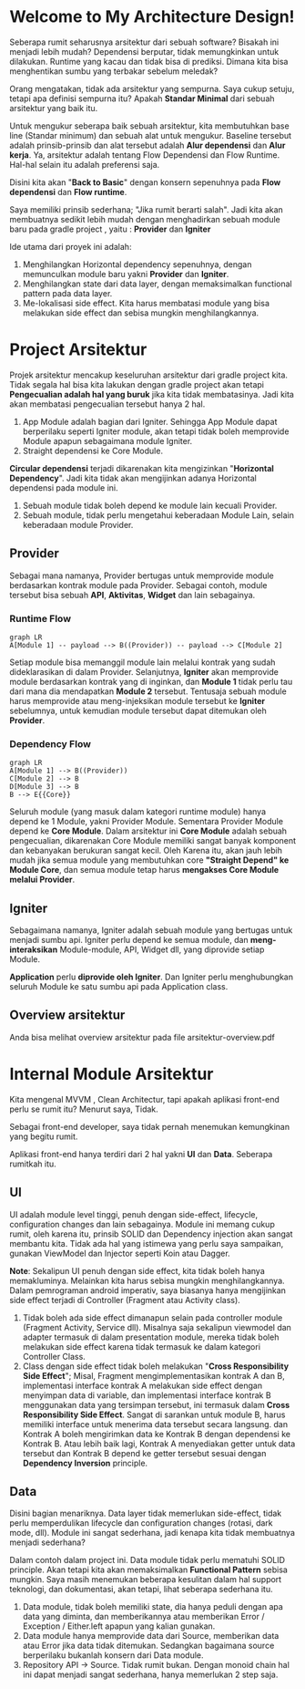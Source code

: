 # Welcome to My Architecture Design!

Seberapa rumit seharusnya arsitektur dari sebuah software? 
Bisakah ini menjadi lebih mudah? 
Dependensi berputar, tidak memungkinkan untuk dilakukan.
Runtime yang kacau dan tidak bisa di prediksi. 
Dimana kita bisa menghentikan sumbu yang terbakar
sebelum meledak?

Orang mengatakan, tidak ada arsitektur yang sempurna. Saya cukup setuju, tetapi apa definisi
sempurna itu? Apakah **Standar Minimal** dari sebuah arsitektur yang baik itu.

Untuk mengukur seberapa baik sebuah arsitektur, kita membutuhkan base line (Standar minimum) dan sebuah alat untuk mengukur. 
Baseline tersebut adalah prinsib-prinsib dan alat tersebut adalah **Alur dependensi** dan **Alur kerja**.
Ya, arsitektur adalah tentang Flow Dependensi dan Flow Runtime. Hal-hal selain itu adalah preferensi saja.

Disini kita akan "**Back to Basic**" dengan konsern sepenuhnya pada **Flow dependensi** dan **Flow runtime**.

Saya memiliki prinsib sederhana; "Jika
rumit berarti salah". Jadi kita
akan membuatnya sedikit lebih mudah dengan menghadirkan sebuah module baru pada gradle project ,
yaitu : **Provider** dan **Igniter**

Ide utama dari proyek ini adalah:
1. Menghilangkan Horizontal dependency sepenuhnya, dengan memunculkan module baru yakni **Provider** dan **Igniter**.
2. Menghilangkan state dari data layer, dengan memaksimalkan functional pattern pada data layer.
3. Me-lokalisasi side effect. Kita harus membatasi module yang bisa melakukan side effect dan sebisa mungkin menghilangkannya.

# Project Arsitektur

Projek arsitektur mencakup keseluruhan arsitektur dari gradle project kita. Tidak segala hal bisa
kita lakukan dengan gradle project akan tetapi **Pengecualian adalah hal yang buruk** jika kita
tidak membatasinya. Jadi kita akan membatasi pengecualian tersebut hanya 2 hal.

1. App Module adalah bagian dari Igniter. Sehingga App Module dapat berperilaku seperti Igniter
   module, akan tetapi tidak boleh memprovide Module apapun sebagaimana module Igniter.
2. Straight dependensi ke Core Module.

**Circular dependensi** terjadi dikarenakan kita mengizinkan "**Horizontal Dependency**". Jadi kita tidak akan mengijinkan adanya Horizontal dependensi pada module ini.

1. Sebuah module tidak boleh depend ke module lain kecuali Provider.
2. Sebuah module, tidak perlu mengetahui keberadaan Module Lain, selain keberadaan module Provider.

## Provider

Sebagai mana namanya, Provider bertugas untuk memprovide module berdasarkan kontrak module pada
Provider. Sebagai contoh, module tersebut bisa sebuah **API**, **Aktivitas**, **Widget** dan lain
sebagainya.

### Runtime Flow

```mermaid
graph LR
A[Module 1] -- payload --> B((Provider)) -- payload --> C[Module 2]
```

Setiap module bisa memanggil module lain melalui kontrak yang sudah dideklarasikan di dalam
Provider. Selanjutnya, **Igniter** akan memprovide module berdasarkan kontrak yang di inginkan,
dan **Module 1** tidak perlu tau dari mana dia mendapatkan **Module 2** tersebut. Tentusaja sebuah
module harus memprovide atau meng-injeksikan module tersebut ke **Igniter** sebelumnya, untuk
kemudian module tersebut dapat ditemukan oleh **Provider**.

### Dependency Flow

```mermaid
graph LR
A[Module 1] --> B((Provider))
C[Module 2] --> B
D[Module 3] --> B
B --> E{{Core}}
```

Seluruh module (yang masuk dalam kategori runtime module) hanya depend ke 1 Module, yakni Provider
Module. Sementara Provider Module depend ke **Core Module**. Dalam arsitektur ini **Core Module**
adalah sebuah pengecualian, dikarenakan Core Module memiliki sangat banyak komponent dan kebanyakan
berukuran sangat kecil. Oleh Karena itu, akan jauh lebih mudah jika semua module yang membutuhkan
core **"Straight Depend" ke Module Core**, dan semua module tetap harus **mengakses Core Module
melalui Provider**.

## Igniter

Sebagaimana namanya, Igniter adalah sebuah module yang bertugas untuk menjadi sumbu api. Igniter
perlu depend ke semua module, dan **meng-interaksikan** Module-module, API, Widget dll, yang diprovide
setiap Module.

**Application** perlu **diprovide oleh Igniter**. Dan Igniter perlu menghubungkan seluruh Module ke satu sumbu api pada
Application class.

## Overview arsitektur

Anda bisa melihat overview arsitektur pada file arsitektur-overview.pdf

# Internal Module Arsitektur

Kita mengenal MVVM , Clean Architectur, tapi apakah aplikasi front-end perlu se rumit itu? Menurut
saya, Tidak.

Sebagai front-end developer, saya tidak pernah menemukan kemungkinan yang begitu rumit.

Aplikasi front-end hanya terdiri dari 2 hal yakni **UI** dan **Data**. Seberapa rumitkah itu.

## UI

UI adalah module level tinggi, penuh dengan side-effect, lifecycle, configuration changes dan lain
sebagainya. Module ini memang cukup rumit, oleh karena itu, prinsib SOLID dan Dependency injection
akan sangat membantu kita. Tidak ada hal yang istimewa yang perlu saya sampaikan, gunakan ViewModel
dan Injector seperti Koin atau Dagger. 

**Note**: Sekalipun UI penuh dengan side effect, kita tidak boleh hanya memakluminya. Melainkan kita harus sebisa mungkin menghilangkannya.
Dalam pemrograman android imperativ, saya biasanya hanya mengijinkan side effect terjadi di Controller (Fragment atau Activity class). 

1. Tidak boleh ada side effect dimanapun selain pada controller module (Fragment Activity, Service dll). Misalnya saja sekalipun viewmodel dan adapter termasuk di dalam presentation module, mereka tidak boleh melakukan side effect karena tidak termasuk ke dalam kategori Controller Class. 
2. Class dengan side effect tidak boleh melakukan "**Cross Responsibility Side Effect**"; Misal, Fragment mengimplementasikan kontrak A dan B, implementasi interface kontrak A melakukan side effect dengan menyimpan data di variable, dan implementasi interface kontrak B menggunakan data yang tersimpan tersebut, ini termasuk dalam **Cross Responsibility Side Effect**. Sangat di sarankan untuk module B, harus memiliki interface untuk menerima data tersebut secara langsung. dan Kontrak A boleh mengirimkan data ke Kontrak B dengan dependensi ke Kontrak B. Atau lebih baik lagi, Kontrak A menyediakan getter untuk data tersebut dan Kontrak B depend ke getter tersebut sesuai dengan **Dependency Inversion** principle.

## Data

Disini bagian menariknya. Data layer tidak memerlukan side-effect, tidak perlu memperdulikan
lifecycle dan configuration changes (rotasi, dark mode, dll). Module ini sangat sederhana, jadi
kenapa kita tidak membuatnya menjadi sederhana?

Dalam contoh dalam project ini. Data module tidak perlu mematuhi SOLID principle. Akan tetapi kita
akan memaksimalkan **Functional Pattern** sebisa mungkin. Saya masih menemukan beberapa kesulitan
dalam hal support teknologi, dan dokumentasi, akan tetapi, lihat seberapa sederhana itu.

1. Data module, tidak boleh memiliki state, dia hanya peduli dengan apa data yang diminta, dan
   memberikannya atau memberikan Error / Exception / Either.left apapun yang kalian gunakan.
2. Data module hanya memprovide data dari Source, memberikan data atau Error jika data tidak
   ditemukan. Sedangkan bagaimana source berperilaku bukanlah konsern dari Data module.
3. Repository API -> Source. Tidak rumit bukan. Dengan monoid chain hal ini dapat menjadi sangat
   sederhana, hanya memerlukan 2 step saja.
